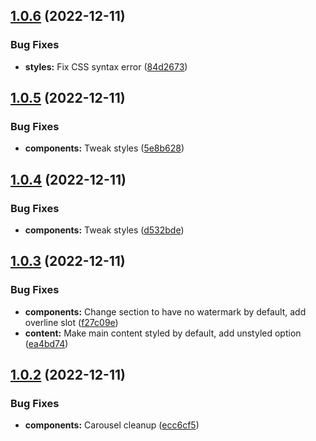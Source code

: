 ## [1.0.6](https://github.com/jacecotton/tcds/compare/v1.0.5...v1.0.6) (2022-12-11)


### Bug Fixes

* **styles:** Fix CSS syntax error ([84d2673](https://github.com/jacecotton/tcds/commit/84d26732e6bcbb1514263468a7673f75c8e81d9f))



## [1.0.5](https://github.com/jacecotton/tcds/compare/v1.0.4...v1.0.5) (2022-12-11)


### Bug Fixes

* **components:** Tweak styles ([5e8b628](https://github.com/jacecotton/tcds/commit/5e8b6287918b5485dc556e166aec774983ec4427))



## [1.0.4](https://github.com/jacecotton/tcds/compare/v1.0.3...v1.0.4) (2022-12-11)


### Bug Fixes

* **components:** Tweak styles ([d532bde](https://github.com/jacecotton/tcds/commit/d532bdeb9fad4ea5439f8e9f6bef0fd19370e84b))



## [1.0.3](https://github.com/jacecotton/tcds/compare/v1.0.2...v1.0.3) (2022-12-11)


### Bug Fixes

* **components:** Change section to have no watermark by default, add overline slot ([f27c09e](https://github.com/jacecotton/tcds/commit/f27c09e18cdd5ef99e57b2c42c4718be5173739b))
* **content:** Make main content styled by default, add unstyled option ([ea4bd74](https://github.com/jacecotton/tcds/commit/ea4bd748b2ca19274577a5632175e31c83986f0a))



## [1.0.2](https://github.com/jacecotton/tcds/compare/v1.0.1...v1.0.2) (2022-12-11)


### Bug Fixes

* **components:** Carousel cleanup ([ecc6cf5](https://github.com/jacecotton/tcds/commit/ecc6cf546e7092a048ce916a1974934ebe32af24))



